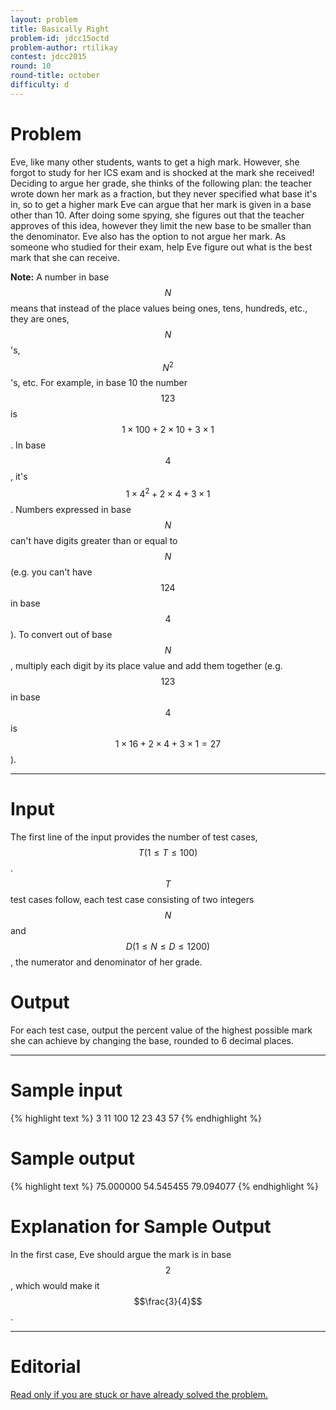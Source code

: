 ```yaml
---
layout: problem
title: Basically Right
problem-id: jdcc15octd
problem-author: rtilikay
contest: jdcc2015
round: 10
round-title: october
difficulty: d
---
```


# Problem
Eve, like many other students, wants to get a high mark. However, she forgot to study for her ICS exam and is shocked at the mark she received! Deciding to argue her grade, she thinks of the following plan: the teacher wrote down her mark as a fraction, but they never specified what base it's in, so to get a higher mark Eve can argue that her mark is given in a base other than 10. After doing some spying, she figures out that the teacher approves of this idea, however they limit the new base to be smaller than the denominator. Eve also has the option to not argue her mark. As someone who studied for their exam, help Eve figure out what is the best mark that she can receive.

**Note:** A number in base $$N$$ means that instead of the place values being ones, tens, hundreds, etc., they are ones, $$N$$'s, $$N^2$$'s, etc. For example, in base 10 the number $$123$$ is $$1 \times 100 + 2 \times 10 + 3 \times 1$$. In base $$4$$, it's $$1 \times 4^2 + 2 \times 4 + 3 \times 1$$. Numbers expressed in base $$N$$ can't have digits greater than or equal to $$N$$ (e.g. you can't have $$124$$ in base $$4$$). To convert out of base $$N$$, multiply each digit by its place value and add them together (e.g. $$123$$ in base $$4$$ is $$1 \times 16 + 2 \times 4 + 3 \times 1 = 27$$).

---

# Input
The first line of the input provides the number of test cases, $$T (1 \leq T \leq 100)$$. $$T$$ test cases follow, each test case consisting of two integers $$N$$ and $$D (1 \leq N \leq D  \leq 1200)$$, the numerator and denominator of her grade.

# Output
For each test case, output the percent value of the highest possible mark she can achieve by changing the base, rounded to 6 decimal places.

---

# Sample input
{% highlight text %}
3
11 100
12 23
43 57
{% endhighlight %}

# Sample output
{% highlight text %}
75.000000
54.545455
79.094077
{% endhighlight %}

# Explanation for Sample Output
In the first case, Eve should argue the mark is in base $$2$$, which would make it $$\frac{3}{4}$$.

---

# Editorial
[Read only if you are stuck or have already solved the problem.](/cpt-editorials/jdcc/2015/october/d)
